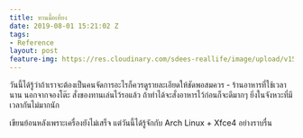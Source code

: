 ```yaml
---
title: ทานมื้อเที่ยง
date: 2019-08-01 15:21:02 Z
tags:
- Reference
layout: post
feature-img: https://res.cloudinary.com/sdees-reallife/image/upload/v1555658919/sample_feature_img.png
---
```


วันนี้ได้รู้ว่าถ้าเราจะต้องเป็นคนจัดการอะไรก็ควรดูรายละเอียดให้ชัดพอสมควร - ร้านอาหารที่ใช้เวลานาน นอกจากจองโต๊ะ สั่งของทานเล่นไว้รอแล้ว ถ้าทำได้จะสั่งอาหารไว้ก่อนก็จะดีมากๆ ยิ่งในจังหวะที่มีเวลากันไม่มากนัก

<i class="fa fa-child" style="color:plum"></i>

เขียนย้อนหลังเพราะเครื่องยังไม่เสร็จ แต่วันนี้ได้รู้จักกับ Arch Linux + Xfce4 อย่างราบรื่น
